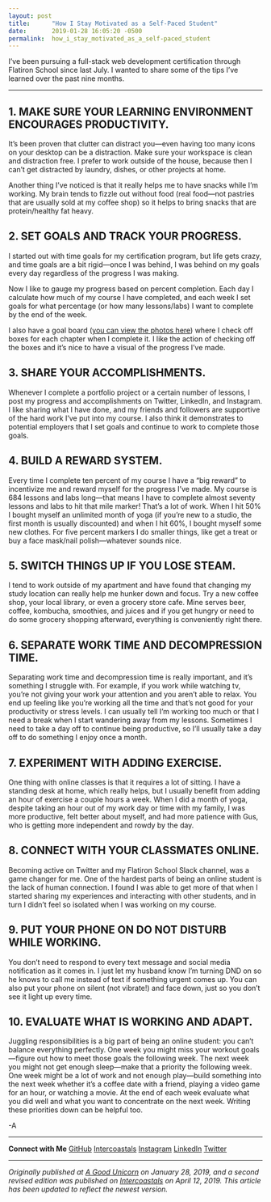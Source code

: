 ```yaml
---
layout: post
title:      "How I Stay Motivated as a Self-Paced Student"
date:       2019-01-28 16:05:20 -0500
permalink:  how_i_stay_motivated_as_a_self-paced_student
---
```



I’ve been pursuing a full-stack web development certification through Flatiron School since last July. I wanted to share some of the tips I’ve learned over the past nine months.

***

## 1. MAKE SURE YOUR LEARNING ENVIRONMENT ENCOURAGES PRODUCTIVITY. 
It’s been proven that clutter can distract you—even having too many icons on your desktop can be a distraction. Make sure your workspace is clean and distraction free. I prefer to work outside of the house, because then I can’t get distracted by laundry, dishes, or other projects at home. 

Another thing I’ve noticed is that it really helps me to have snacks while I’m working. My brain tends to fizzle out without food (real food—not pastries that are usually sold at my coffee shop) so it helps to bring snacks that are protein/healthy fat heavy.

## 2. SET GOALS AND TRACK YOUR PROGRESS.
I started out with time goals for my certification program, but life gets crazy, and time goals are a bit rigid—once I was behind, I was behind on my goals every day regardless of the progress I was making. 

Now I like to gauge my progress based on percent completion. Each day I calculate how much of my course I have completed, and each week I set goals for what percentage (or how many lessons/labs) I want to complete by the end of the week. 

I also have a goal board ([you can view the photos here](https://theintercoastals.com/articles/2019/1/4/making-a-goal-board-youll-actually-use)) where I check off boxes for each chapter when I complete it. I like the action of checking off the boxes and it’s nice to have a visual of the progress I’ve made.

## 3. SHARE YOUR ACCOMPLISHMENTS.
Whenever I complete a portfolio project or a certain number of lessons, I post my progress and accomplishments on Twitter, LinkedIn, and Instagram. I like sharing what I have done, and my friends and followers are supportive of the hard work I’ve put into my course. I also think it demonstrates to potential employers that I set goals and continue to work to complete those goals.

## 4. BUILD A REWARD SYSTEM.
Every time I complete ten percent of my course I have a “big reward” to incentivize me and reward myself for the progress I’ve made. My course is 684 lessons and labs long—that means I have to complete almost seventy lessons and labs to hit that mile marker! That’s a lot of work. When I hit 50% I bought myself an unlimited month of yoga (if you’re new to a studio, the first month is usually discounted) and when I hit 60%, I bought myself some new clothes. For five percent markers I do smaller things, like get a treat or buy a face mask/nail polish—whatever sounds nice.

## 5. SWITCH THINGS UP IF YOU LOSE STEAM.
I tend to work outside of my apartment and have found that changing my study location can really help me hunker down and focus. Try a new coffee shop, your local library, or even a grocery store cafe. Mine serves beer, coffee, kombucha, smoothies, and juices and if you get hungry or need to do some grocery shopping afterward, everything is conveniently right there.

## 6. SEPARATE WORK TIME AND DECOMPRESSION TIME.
Separating work time and decompression time is really important, and it’s something I struggle with. For example, if you work while watching tv, you’re not giving your work your attention and you aren’t able to relax. You end up feeling like you’re working all the time and that’s not good for your productivity or stress levels. I can usually tell I’m working too much or that I need a break when I start wandering away from my lessons. Sometimes I need to take a day off to continue being productive, so I’ll usually take a day off to do something I enjoy once a month.

## 7. EXPERIMENT WITH ADDING EXERCISE.
One thing with online classes is that it requires a lot of sitting. I have a standing desk at home, which really helps, but I usually benefit from adding an hour of exercise a couple hours a week. When I did a month of yoga, despite taking an hour out of my work day or time with my family, I was more productive, felt better about myself, and had more patience with Gus, who is getting more independent and rowdy by the day.

## 8. CONNECT WITH YOUR CLASSMATES ONLINE.
Becoming active on Twitter and my Flatiron School Slack channel, was a game changer for me. One of the hardest parts of being an online student is the lack of human connection. I found I was able to get more of that when I started sharing my experiences and interacting with other students, and in turn I didn’t feel so isolated when I was working on my course.

## 9. PUT YOUR PHONE ON DO NOT DISTURB WHILE WORKING.
You don’t need to respond to every text message and social media notification as it comes in. I just let my husband know I’m turning DND on so he knows to call me instead of text if something urgent comes up. You can also put your phone on silent (not vibrate!) and face down, just so you don’t see it light up every time.

## 10. EVALUATE WHAT IS WORKING AND ADAPT.
Juggling responsibilities is a big part of being an online student: you can’t balance everything perfectly. One week you might miss your workout goals—figure out how to meet those goals the following week. The next week you might not get enough sleep—make that a  priority the following week. One week might be a lot of work and not enough play—build something into the next week whether it’s a coffee date with a friend, playing a video game for an hour, or watching a movie. At the end of each week evaluate what you did well and what you want to concentrate on the next week. Writing these priorities down can be helpful too.


-A

***

**Connect with Me**
[GitHub](https://github.com/helloamandamurphy)
[Intercoastals](https://theintercoastals.com/)
[Instagram](https://www.instagram.com/intercoastals/)
[LinkedIn](https://www.linkedin.com/in/helloamandamurphy)
[Twitter](https://twitter.com/babiescatscode)

***

*Originally published at [A Good Unicorn](http://agoodunicorn.com) on January 28, 2019, and a second revised edition was published on [Intercoastals](https://theintercoastals.com/articles/2019/4/12/how-i-stay-motivated-as-an-online-student) on April 12, 2019. This article has been updated to reflect the newest version.*

